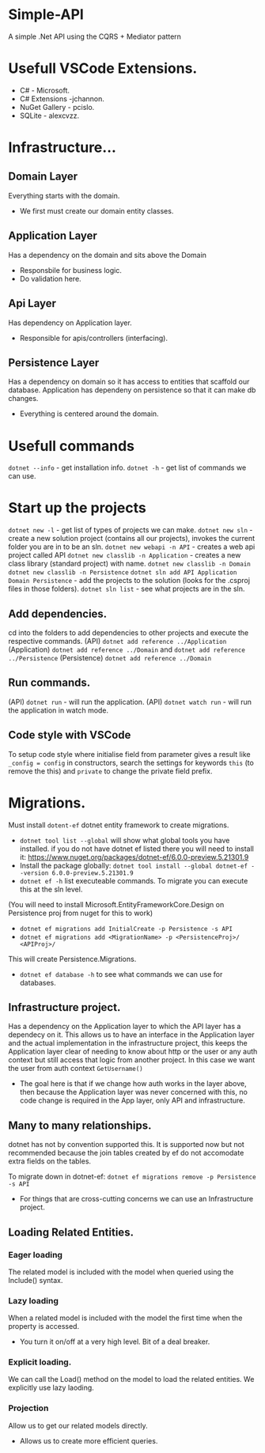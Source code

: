 # Simple-API
A simple .Net API using the CQRS + Mediator pattern

# Usefull VSCode Extensions.
- C# - Microsoft.
- C# Extensions -jchannon.
- NuGet Gallery - pcislo.
- SQLite - alexcvzz.

# Infrastructure...
## Domain Layer
Everything starts with the domain.
- We first must create our domain entity classes.

## Application Layer
Has a dependency on the domain and sits above the Domain
- Responsbile for business logic.
- Do validation here.

## Api Layer
Has dependency on Application layer.
- Responsible for apis/controllers (interfacing).

## Persistence Layer
Has a dependency on domain so it has access to entities that scaffold our database.
Application has dependeny on persistence so that it can make db changes.

- Everything is centered around the domain.

# Usefull commands
`dotnet --info` - get installation info.
`dotnet -h` - get list of commands we can use.

# Start up the projects
`dotnet new -l` - get list of types of projects we can make.
`dotnet new sln` - create a new solution project (contains all our projects), invokes the current folder you are in to be an sln.
`dotnet new webapi -n API` - creates a web api project called API
`dotnet new classlib -n Application` - creates a new class library (standard project) with name.
`dotnet new classlib -n Domain`
`dotnet new classlib -n Persistence`
`dotnet sln add API Application Domain Persistence` - add the projects to the solution (looks for the .csproj files in those folders).
`dotnet sln list` - see what projects are in the sln.

## Add dependencies.
cd into the folders to add dependencies to other projects and execute the respective commands.
(API) `dotnet add reference ../Application`
(Application) `dotnet add reference ../Domain` and `dotnet add reference ../Persistence`
(Persistence) `dotnet add reference ../Domain`

## Run commands.
(API) `dotnet run` - will run the application.
(API) `dotnet watch run` - will run the application in watch mode.

## Code style with VSCode
To setup code style where initialise field from parameter gives a result like `_config = config` in constructors, search the settings for keywords `this` (to remove the this) and `private` to change the private field prefix.

# Migrations.
Must install `dotent-ef` dotnet entity framework to create migrations.

- `dotnet tool list --global` will show what global tools you have installed. if you do not have dotnet ef listed there you will need to install it: https://www.nuget.org/packages/dotnet-ef/6.0.0-preview.5.21301.9
- Install the package globally: `dotnet tool install --global dotnet-ef --version 6.0.0-preview.5.21301.9`
- `dotnet ef -h` list executeable commands.
To migrate you can execute this at the sln level.

(You will need to install Microsoft.EntityFrameworkCore.Design on Persistence proj from nuget for this to work)
- `dotnet ef migrations add InitialCreate -p Persistence -s API`
- `dotnet ef migrations add <MigrationName> -p <PersistenceProj>/ <APIProj>/`

This will create Persistence.Migrations.

- `dotnet ef database -h` to see what commands we can use for databases.

## Infrastructure project.
Has a dependency on the Application layer to which the API layer has a dependecy on it.
This allows us to have an interface in the Application layer and the actual implementation in the
infrastructure project, this keeps the Application layer clear of needing to know about http or the user
or any auth context but still access that logic from another project. In this case we want the user from auth
context `GetUsername()`
- The goal here is that if we change how auth works in the layer above, then because the Application layer was never
concerned with this, no code change is required in the App layer, only API and infrastructure.

## Many to many relationships.
dotnet has not by convention supported this. It is supported now but not recommended because the join tables
created by ef do not accomodate extra fields on the tables.

To migrate down in dotnet-ef: `dotnet ef migrations remove -p Persistence -s API`

- For things that are cross-cutting concerns we can use an Infrastructure project.

## Loading Related Entities.

### Eager loading
The related model is included with the model when queried using the Include() syntax.

### Lazy loading
When a related model is included with the model the first time when the property is accessed.
- You turn it on/off at a very high level. Bit of a deal breaker.

### Explicit loading.
We can call the Load() method on the model to load the related entities. We explicitly use lazy laoding.

### Projection
Allow us to get our related models directly.
- Allows us to create more efficient queries.